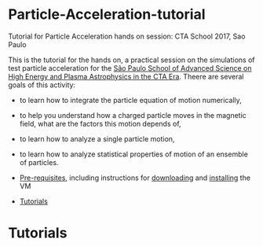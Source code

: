 # Particle-Acceleration-tutorial

Tutorial for Particle Acceleration hands on session: CTA School 2017, Sao Paulo

This is the tutorial for the hands on, a practical session on the simulations of test particle acceleration for the [São Paulo School of Advanced Science on High Energy and Plasma Astrophysics in the CTA Era](http://www.astro.iag.usp.br/~highenastro/). Theere are several goals of this activity:
- to learn how to integrate the particle equation of motion numerically,
- to help you understand how a charged particle moves in the magnetic field, what are the factors this motion depends of,
- to learn how to analyze a single particle motion,
- to learn how to analyze statistical properties of motion of an ensemble of particles.

- [Pre-requisites](./pre-requisites.md), including instructions for [downloading](./pre-requisites.md#download-links) and [installing](./pre-requisites.md#instructions-for-installing-vm) the VM
- [Tutorials](#tutorials)

# Tutorials



